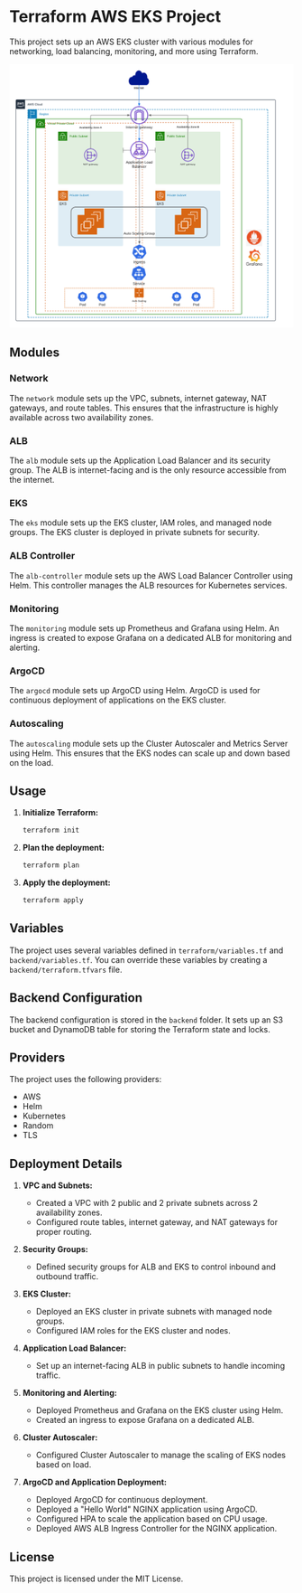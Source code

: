 # Terraform AWS EKS Project

This project sets up an AWS EKS cluster with various modules for networking, load balancing, monitoring, and more using Terraform.


![alt text](https://github.com/tommyzab/iac-tf-k8s-infrastructure/blob/main/EKS-TF.png)


## Modules

### Network

The `network` module sets up the VPC, subnets, internet gateway, NAT gateways, and route tables. This ensures that the infrastructure is highly available across two availability zones.

### ALB

The `alb` module sets up the Application Load Balancer and its security group. The ALB is internet-facing and is the only resource accessible from the internet.

### EKS

The `eks` module sets up the EKS cluster, IAM roles, and managed node groups. The EKS cluster is deployed in private subnets for security.

### ALB Controller

The `alb-controller` module sets up the AWS Load Balancer Controller using Helm. This controller manages the ALB resources for Kubernetes services.

### Monitoring

The `monitoring` module sets up Prometheus and Grafana using Helm. An ingress is created to expose Grafana on a dedicated ALB for monitoring and alerting.

### ArgoCD

The `argocd` module sets up ArgoCD using Helm. ArgoCD is used for continuous deployment of applications on the EKS cluster.

### Autoscaling

The `autoscaling` module sets up the Cluster Autoscaler and Metrics Server using Helm. This ensures that the EKS nodes can scale up and down based on the load.

## Usage

1. **Initialize Terraform:**

   ```sh
   terraform init
    ```

2. **Plan the deployment:**
   ```sh
   terraform plan
    ```

3. **Apply the deployment:**
   ```sh
   terraform apply
    ```

## Variables

The project uses several variables defined in `terraform/variables.tf` and `backend/variables.tf`. You can override these variables by creating a `backend/terraform.tfvars` file.

## Backend Configuration

The backend configuration is stored in the `backend` folder. It sets up an S3 bucket and DynamoDB table for storing the Terraform state and locks.

## Providers

The project uses the following providers:

- AWS
- Helm
- Kubernetes
- Random
- TLS

## Deployment Details

1. **VPC and Subnets:**
   - Created a VPC with 2 public and 2 private subnets across 2 availability zones.
   - Configured route tables, internet gateway, and NAT gateways for proper routing.

2. **Security Groups:**
   - Defined security groups for ALB and EKS to control inbound and outbound traffic.

3. **EKS Cluster:**
   - Deployed an EKS cluster in private subnets with managed node groups.
   - Configured IAM roles for the EKS cluster and nodes.

4. **Application Load Balancer:**
   - Set up an internet-facing ALB in public subnets to handle incoming traffic.

5. **Monitoring and Alerting:**
   - Deployed Prometheus and Grafana on the EKS cluster using Helm.
   - Created an ingress to expose Grafana on a dedicated ALB.

6. **Cluster Autoscaler:**
   - Configured Cluster Autoscaler to manage the scaling of EKS nodes based on load.

7. **ArgoCD and Application Deployment:**
   - Deployed ArgoCD for continuous deployment.
   - Deployed a "Hello World" NGINX application using ArgoCD.
   - Configured HPA to scale the application based on CPU usage.
   - Deployed AWS ALB Ingress Controller for the NGINX application.

## License

This project is licensed under the MIT License.


